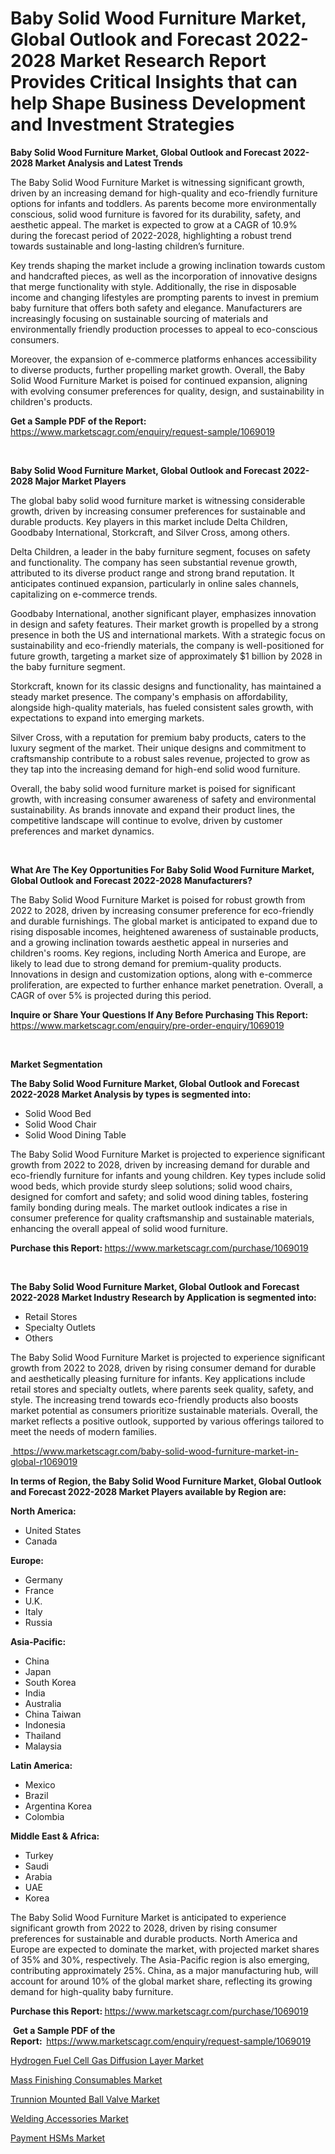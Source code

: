 <p><h1>Baby Solid Wood Furniture Market, Global Outlook and Forecast 2022-2028 Market Research Report Provides Critical Insights that can help Shape Business Development and Investment Strategies</h1></p><p><strong>Baby Solid Wood Furniture Market, Global Outlook and Forecast 2022-2028 Market Analysis and Latest Trends</strong></p>
<p><p>The Baby Solid Wood Furniture Market is witnessing significant growth, driven by an increasing demand for high-quality and eco-friendly furniture options for infants and toddlers. As parents become more environmentally conscious, solid wood furniture is favored for its durability, safety, and aesthetic appeal. The market is expected to grow at a CAGR of 10.9% during the forecast period of 2022-2028, highlighting a robust trend towards sustainable and long-lasting children’s furniture.</p><p>Key trends shaping the market include a growing inclination towards custom and handcrafted pieces, as well as the incorporation of innovative designs that merge functionality with style. Additionally, the rise in disposable income and changing lifestyles are prompting parents to invest in premium baby furniture that offers both safety and elegance. Manufacturers are increasingly focusing on sustainable sourcing of materials and environmentally friendly production processes to appeal to eco-conscious consumers. </p><p>Moreover, the expansion of e-commerce platforms enhances accessibility to diverse products, further propelling market growth. Overall, the Baby Solid Wood Furniture Market is poised for continued expansion, aligning with evolving consumer preferences for quality, design, and sustainability in children's products.</p></p>
<p><strong>Get a Sample PDF of the Report:&nbsp;</strong> <a href="https://www.marketscagr.com/enquiry/request-sample/1069019">https://www.marketscagr.com/enquiry/request-sample/1069019</a></p>
<p>&nbsp;</p>
<p><strong>Baby Solid Wood Furniture Market, Global Outlook and Forecast 2022-2028 Major Market Players</strong></p>
<p><p>The global baby solid wood furniture market is witnessing considerable growth, driven by increasing consumer preferences for sustainable and durable products. Key players in this market include Delta Children, Goodbaby International, Storkcraft, and Silver Cross, among others. </p><p>Delta Children, a leader in the baby furniture segment, focuses on safety and functionality. The company has seen substantial revenue growth, attributed to its diverse product range and strong brand reputation. It anticipates continued expansion, particularly in online sales channels, capitalizing on e-commerce trends.</p><p>Goodbaby International, another significant player, emphasizes innovation in design and safety features. Their market growth is propelled by a strong presence in both the US and international markets. With a strategic focus on sustainability and eco-friendly materials, the company is well-positioned for future growth, targeting a market size of approximately $1 billion by 2028 in the baby furniture segment.</p><p>Storkcraft, known for its classic designs and functionality, has maintained a steady market presence. The company's emphasis on affordability, alongside high-quality materials, has fueled consistent sales growth, with expectations to expand into emerging markets.</p><p>Silver Cross, with a reputation for premium baby products, caters to the luxury segment of the market. Their unique designs and commitment to craftsmanship contribute to a robust sales revenue, projected to grow as they tap into the increasing demand for high-end solid wood furniture.</p><p>Overall, the baby solid wood furniture market is poised for significant growth, with increasing consumer awareness of safety and environmental sustainability. As brands innovate and expand their product lines, the competitive landscape will continue to evolve, driven by customer preferences and market dynamics.</p></p>
<p>&nbsp;</p>
<p><strong>What Are The Key Opportunities For Baby Solid Wood Furniture Market, Global Outlook and Forecast 2022-2028 Manufacturers?</strong></p>
<p><p>The Baby Solid Wood Furniture Market is poised for robust growth from 2022 to 2028, driven by increasing consumer preference for eco-friendly and durable furnishings. The global market is anticipated to expand due to rising disposable incomes, heightened awareness of sustainable products, and a growing inclination towards aesthetic appeal in nurseries and children's rooms. Key regions, including North America and Europe, are likely to lead due to strong demand for premium-quality products. Innovations in design and customization options, along with e-commerce proliferation, are expected to further enhance market penetration. Overall, a CAGR of over 5% is projected during this period.</p></p>
<p><strong>Inquire or Share Your Questions If Any Before Purchasing This Report:</strong> <a href="https://www.marketscagr.com/enquiry/pre-order-enquiry/1069019">https://www.marketscagr.com/enquiry/pre-order-enquiry/1069019</a></p>
<p>&nbsp;</p>
<p><strong>Market Segmentation</strong></p>
<p><strong>The Baby Solid Wood Furniture Market, Global Outlook and Forecast 2022-2028 Market Analysis by types is segmented into:</strong></p>
<p><ul><li>Solid Wood Bed</li><li>Solid Wood Chair</li><li>Solid Wood Dining Table</li></ul></p>
<p><p>The Baby Solid Wood Furniture Market is projected to experience significant growth from 2022 to 2028, driven by increasing demand for durable and eco-friendly furniture for infants and young children. Key types include solid wood beds, which provide sturdy sleep solutions; solid wood chairs, designed for comfort and safety; and solid wood dining tables, fostering family bonding during meals. The market outlook indicates a rise in consumer preference for quality craftsmanship and sustainable materials, enhancing the overall appeal of solid wood furniture.</p></p>
<p><strong>Purchase this Report:&nbsp;</strong><a href="https://www.marketscagr.com/purchase/1069019">https://www.marketscagr.com/purchase/1069019</a></p>
<p>&nbsp;</p>
<p><strong>The Baby Solid Wood Furniture Market, Global Outlook and Forecast 2022-2028 Market Industry Research by Application is segmented into:</strong></p>
<p><ul><li>Retail Stores</li><li>Specialty Outlets</li><li>Others</li></ul></p>
<p><p>The Baby Solid Wood Furniture Market is projected to experience significant growth from 2022 to 2028, driven by rising consumer demand for durable and aesthetically pleasing furniture for infants. Key applications include retail stores and specialty outlets, where parents seek quality, safety, and style. The increasing trend towards eco-friendly products also boosts market potential as consumers prioritize sustainable materials. Overall, the market reflects a positive outlook, supported by various offerings tailored to meet the needs of modern families.</p></p>
<p><a href="https://www.marketscagr.com/baby-solid-wood-furniture-market-in-global-r1069019">&nbsp;https://www.marketscagr.com/baby-solid-wood-furniture-market-in-global-r1069019</a></p>
<p><strong>In terms of Region, the Baby Solid Wood Furniture Market, Global Outlook and Forecast 2022-2028 Market Players available by Region are:</strong></p>
<p>
    <p> <strong> North America: </strong>
        <ul>
            <li>United States</li>
            <li>Canada</li>
        </ul>
        </p> 
    <p> <strong> Europe: </strong>
        <ul>
            <li>Germany</li>
            <li>France</li>
            <li>U.K.</li>
            <li>Italy</li>
            <li>Russia</li>
        </ul>
        </p> 
    <p> <strong> Asia-Pacific: </strong>
        <ul>
            <li>China</li>
            <li>Japan</li>
            <li>South Korea</li>
            <li>India</li>
            <li>Australia</li>
            <li>China Taiwan</li>
            <li>Indonesia</li>
            <li>Thailand</li>
            <li>Malaysia</li>
        </ul>
        </p> 
    <p> <strong> Latin America: </strong>
        <ul>
            <li>Mexico</li>
            <li>Brazil</li>
            <li>Argentina Korea</li>
            <li>Colombia</li>
        </ul>
        </p> 
    <p> <strong> Middle East & Africa: </strong>
        <ul>
            <li>Turkey</li>
            <li>Saudi</li>
            <li>Arabia</li>
            <li>UAE</li>
            <li>Korea</li>
        </ul>
    </p>
    </p>
<p><p>The Baby Solid Wood Furniture Market is anticipated to experience significant growth from 2022 to 2028, driven by rising consumer preferences for sustainable and durable products. North America and Europe are expected to dominate the market, with projected market shares of 35% and 30%, respectively. The Asia-Pacific region is also emerging, contributing approximately 25%. China, as a major manufacturing hub, will account for around 10% of the global market share, reflecting its growing demand for high-quality baby furniture.</p></p>
<p><strong>Purchase this Report: </strong><a href="https://www.marketscagr.com/purchase/1069019">https://www.marketscagr.com/purchase/1069019</a></p>
<p>&nbsp;<strong>Get a Sample PDF of the Report:&nbsp;&nbsp;</strong><a href="https://www.marketscagr.com/enquiry/request-sample/1069019">https://www.marketscagr.com/enquiry/request-sample/1069019</a></p>
<p><strong></strong></p>
<p><p><a href="https://issuu.com/reportprime-2/docs/hydrogen-fuel-cell-gas-diffusion-la_fc6614c10496d0">Hydrogen Fuel Cell Gas Diffusion Layer Market</a></p><p><a href="https://issuu.com/reportprime-2/docs/mass-finishing-consumables-market-s_48790da378f934">Mass Finishing Consumables Market</a></p><p><a href="https://medium.com/@rontayewer0/this-trunnion-mounted-ball-valve-market-research-report-evaluates-the-key-market-trends-drivers-3722ad8c0b4e">Trunnion Mounted Ball Valve Market</a></p><p><a href="https://medium.com/@rontayewer0/the-welding-accessories-market-has-grown-significantly-as-a-result-of-several-important-causes-9dfb48ab8980">Welding Accessories Market</a></p><p><a href="https://www.linkedin.com/pulse/evaluating-global-payment-hsms-market-trends-growth-opportunities-ozf4e?trackingId=tR9daRz5RdS5jpmqVA50jA%3D%3D">Payment HSMs Market</a></p></p>